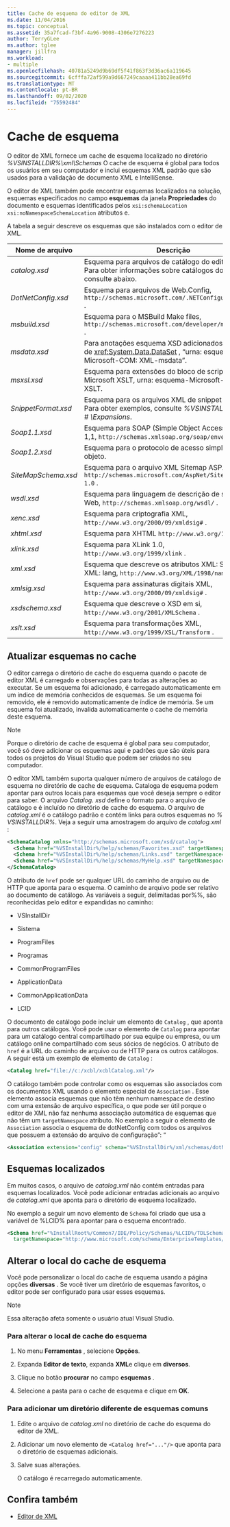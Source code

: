 ```yaml
---
title: Cache de esquema do editor de XML
ms.date: 11/04/2016
ms.topic: conceptual
ms.assetid: 35a7fcad-f3bf-4a96-9008-4306e7276223
author: TerryGLee
ms.author: tglee
manager: jillfra
ms.workload:
- multiple
ms.openlocfilehash: 40781a5249d9b69df5f41f863f3d36ac6a119645
ms.sourcegitcommit: 6cfffa72af599a9d667249caaaa411bb28ea69fd
ms.translationtype: MT
ms.contentlocale: pt-BR
ms.lasthandoff: 09/02/2020
ms.locfileid: "75592484"
---
```

# <a name="schema-cache"></a>Cache de esquema

O editor de XML fornece um cache de esquema localizado no diretório *%VSINSTALLDIR%\xml\Schemas* O cache de esquema é global para todos os usuários em seu computador e inclui esquemas XML padrão que são usados para a validação de documento XML e IntelliSense.

O editor de XML também pode encontrar esquemas localizados na solução, esquemas especificados no campo **esquemas** da janela **Propriedades** do documento e esquemas identificados pelos `xsi:schemaLocation` `xsi:noNamespaceSchemaLocation` atributos e.

A tabela a seguir descreve os esquemas que são instalados com o editor de XML.

| Nome de arquivo | Descrição |
|-| - |
| *catalog.xsd* | Esquema para arquivos de catálogo do editor XML. Para obter informações sobre catálogos do esquema, consulte abaixo. |
| *DotNetConfig.xsd* | Esquema para arquivos de Web.Config, `http://schemas.microsoft.com/.NETConfiguration/v2.0` . |
| *msbuild.xsd* | Esquema para o MSBuild Make files, `http://schemas.microsoft.com/developer/msbuild/2003` . |
| *msdata.xsd* | Para anotações esquema XSD adicionados pela classe de <xref:System.Data.DataSet> , “urna: esquema-Microsoft-COM: XML-msdata”. |
| *msxsl.xsd* | Esquema para extensões do bloco de script do Microsoft XSLT, urna: esquema-Microsoft-COM: XSLT. |
| *SnippetFormat.xsd* | Esquema para os arquivos XML de snippet de código. Para obter exemplos, consulte *%VSINSTALLDIR%\VC # \Expansions*. |
| *Soap1.1.xsd* | Esquema para SOAP (Simple Object Access Protocol) 1,1, `http://schemas.xmlsoap.org/soap/envelope/` . |
| *Soap1.2.xsd* | Esquema para o protocolo de acesso simples 1,2 do objeto. |
| *SiteMapSchema.xsd* | Esquema para o arquivo XML Sitemap ASP.NET, `http://schemas.microsoft.com/AspNet/SiteMap-File-1.0` . |
| *wsdl.xsd* | Esquema para linguagem de descrição de serviço Web, `http://schemas.xmlsoap.org/wsdl/` . |
| *xenc.xsd* | Esquema para criptografia XML, `http://www.w3.org/2000/09/xmldsig#` . |
| *xhtml.xsd* | Esquema para XHTML `http://www.w3.org/1999/xhtml` . |
| *xlink.xsd* | Esquema para XLink 1.0, `http://www.w3.org/1999/xlink` . |
| *xml.xsd* | Esquema que descreve os atributos XML: Space e XML: lang, `http://www.w3.org/XML/1998/namespace` . |
| *xmlsig.xsd* | Esquema para assinaturas digitais XML, `http://www.w3.org/2000/09/xmldsig#` . |
| *xsdschema.xsd* | Esquema que descreve o XSD em si, `http://www.w3.org/2001/XMLSchema` . |
| *xslt.xsd* | Esquema para transformações XML, `http://www.w3.org/1999/XSL/Transform` . |

## <a name="update-schemas-in-the-cache"></a>Atualizar esquemas no cache

O editor carrega o diretório de cache do esquema quando o pacote de editor XML é carregado e observações para todas as alterações ao executar. Se um esquema foi adicionado, é carregado automaticamente em um índice de memória conhecidos de esquemas. Se um esquema foi removido, ele é removido automaticamente de índice de memória. Se um esquema foi atualizado, invalida automaticamente o cache de memória deste esquema.

> [!NOTE]
> Porque o diretório de cache de esquema é global para seu computador, você só deve adicionar os esquemas aqui e padrões que são úteis para todos os projetos do Visual Studio que podem ser criados no seu computador.

O editor XML também suporta qualquer número de arquivos de catálogo de esquema no diretório de cache de esquema. Cataloga de esquema podem apontar para outros locais para esquemas que você deseja sempre o editor para saber. O arquivo *Catalog. xsd* define o formato para o arquivo de catálogo e é incluído no diretório de cache do esquema. O arquivo de *catalog.xml* é o catálogo padrão e contém links para outros esquemas no *% VSINSTALLDIR%*. Veja a seguir uma amostragem do arquivo de *catalog.xml* :

```xml
<SchemaCatalog xmlns="http://schemas.microsoft.com/xsd/catalog">
  <Schema href="%VSInstallDir%/help/schemas/Favorites.xsd" targetNamespace="urn:Favorites-Schema"/>
  <Schema href="%VSInstallDir%/help/schemas/Links.xsd" targetNamespace="urn:Links-Schema"/>
  <Schema href="%VSInstallDir%/help/schemas/MyHelp.xsd" targetNamespace="urn:VSHelp-Schema"/>
</SchemaCatalog>
```

O atributo de `href` pode ser qualquer URL do caminho de arquivo ou de HTTP que aponta para o esquema. O caminho de arquivo pode ser relativo ao documento de catálogo. As variáveis a seguir, delimitadas por%%, são reconhecidas pelo editor e expandidas no caminho:

- VSInstallDir

- Sistema

- ProgramFiles

- Programas

- CommonProgramFiles

- ApplicationData

- CommonApplicationData

- LCID

O documento de catálogo pode incluir um elemento de `Catalog` , que aponta para outros catálogos. Você pode usar o elemento de `Catalog` para apontar para um catálogo central compartilhado por sua equipe ou empresa, ou um catálogo online compartilhado com seus sócios de negócios. O atributo de `href` é a URL do caminho de arquivo ou de HTTP para os outros catálogos. A seguir está um exemplo de elemento de `Catalog` :

```xml
<Catalog href="file://c:/xcbl/xcblCatalog.xml"/>
```

O catálogo também pode controlar como os esquemas são associados com os documentos XML usando o elemento especial de `Association` . Esse elemento associa esquemas que não têm nenhum namespace de destino com uma extensão de arquivo específica, o que pode ser útil porque o editor de XML não faz nenhuma associação automática de esquemas que não têm um `targetNamespace` atributo. No exemplo a seguir o elemento de `Association` associa o esquema de dotNetConfig com todos os arquivos que possuem a extensão do arquivo de configuração”: “

```xml
<Association extension="config" schema="%VSInstallDir%/xml/schemas/dotNetConfig.xsd"/>
```

## <a name="localized-schemas"></a>Esquemas localizados

Em muitos casos, o arquivo de *catalog.xml* não contém entradas para esquemas localizados. Você pode adicionar entradas adicionais ao arquivo de *catalog.xml* que aponta para o diretório de esquema localizado.

No exemplo a seguir um novo elemento de `Schema` foi criado que usa a variável de %LCID% para apontar para o esquema encontrado.

```xml
<Schema href="%InstallRoot%/Common7/IDE/Policy/Schemas/%LCID%/TDLSchema.xsd"
  targetNamespace="http://www.microsoft.com/schema/EnterpriseTemplates/TDLSchema"/>
```

## <a name="change-the-location-of-the-schema-cache"></a>Alterar o local do cache de esquema

Você pode personalizar o local do cache de esquema usando a página opções **diversas** . Se você tiver um diretório de esquemas favoritos, o editor pode ser configurado para usar esses esquemas.

> [!NOTE]
> Essa alteração afeta somente o usuário atual Visual Studio.

### <a name="to-change-the-schema-cache-location"></a>Para alterar o local de cache do esquema

1. No menu **Ferramentas** , selecione **Opções**.

2. Expanda **Editor de texto**, expanda **XML**e clique em **diversos**.

3. Clique no botão **procurar** no campo **esquemas** .

4. Selecione a pasta para o cache de esquema e clique em **OK**.

### <a name="to-add-another-directory-of-common-schemas"></a>Para adicionar um diretório diferente de esquemas comuns

1. Edite o arquivo de *catalog.xml* no diretório de cache do esquema do editor de XML.

2. Adicionar um novo elemento de `<Catalog href="..."/>` que aponta para o diretório de esquemas adicionais.

3. Salve suas alterações.

   O catálogo é recarregado automaticamente.

## <a name="see-also"></a>Confira também

- [Editor de XML](../xml-tools/xml-editor.md)
